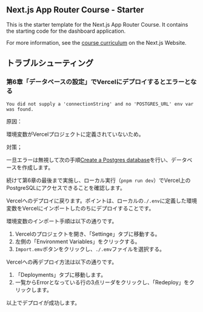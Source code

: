 ## Next.js App Router Course - Starter

This is the starter template for the Next.js App Router Course. It contains the starting code for the dashboard application.

For more information, see the [course curriculum](https://nextjs.org/learn) on the Next.js Website.

## トラブルシューティング

### 第6章「データベースの設定」でVercelにデプロイするとエラーとなる

```
You did not supply a 'connectionString' and no 'POSTGRES_URL' env var was found.
```

原因：

環境変数がVercelプロジェクトに定義されていないため。

対策；

一旦エラーは無視して次の手順[Create a Postgres database](https://nextjs.org/learn/dashboard-app/setting-up-your-database#create-a-postgres-database)を行い、データベースを作成します。

続けて第6章の最後まで実施し、ローカル実行（`pnpm run dev`）でVercel上のPostgreSQLにアクセスできることを確認します。

Vercelへのデプロイに戻ります。ポイントは、ローカルの`./.env`に定義した環境変数をVercelにインポートしたのちにデプロイすることです。

環境変数のインポート手順は以下の通りです。

1. Vercelのプロジェクトを開き、「Settinge」タブに移動する。
1. 左側の「Environment Variables」をクリックする。
1. `Import.emv`ボタンをクリックし、`./.emv`ファイルを選択する。

Vercelへの再デプロイ方法は以下の通りです。

1. 「Deployments」タブに移動します。
1. 一覧からErrorとなっている行の3点リーダをクリックし、「Redeploy」をクリックします。

以上でデプロイが成功します。

